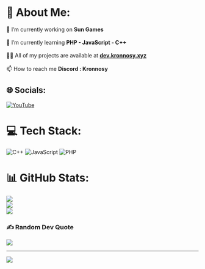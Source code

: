 # 💫 About Me:
🔭 I’m currently working on **Sun Games**<br><br>🌱 I’m currently learning **PHP - JavaScript - C++**<br><br>👨‍💻 All of my projects are available at **<a href="url">dev.kronnosy.xyz</a>**<br><br>📫 How to reach me **Discord : Kronnosy**


## 🌐 Socials:
[![YouTube](https://img.shields.io/badge/YouTube-%23FF0000.svg?logo=YouTube&logoColor=white)](https://youtube.com/@UCDAePk0BJFI9F9iuxndwcxQ) 

# 💻 Tech Stack:
![C++](https://img.shields.io/badge/c++-%2300599C.svg?style=for-the-badge&logo=c%2B%2B&logoColor=white) ![JavaScript](https://img.shields.io/badge/javascript-%23323330.svg?style=for-the-badge&logo=javascript&logoColor=%23F7DF1E) ![PHP](https://img.shields.io/badge/php-%23777BB4.svg?style=for-the-badge&logo=php&logoColor=white)
# 📊 GitHub Stats:
![](https://github-readme-stats.vercel.app/api?username=Kronnosy&theme=dark&hide_border=false&include_all_commits=true&count_private=true)<br/>
![](https://github-readme-streak-stats.herokuapp.com/?user=Kronnosy&theme=dark&hide_border=false)<br/>
![](https://github-readme-stats.vercel.app/api/top-langs/?username=Kronnosy&theme=dark&hide_border=false&include_all_commits=true&count_private=true&layout=compact)

### ✍️ Random Dev Quote
![](https://quotes-github-readme.vercel.app/api?type=horizontal&theme=radical)

---
[![](https://visitcount.itsvg.in/api?id=Kronnosy&icon=0&color=12)](https://visitcount.itsvg.in)
